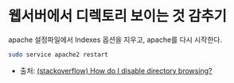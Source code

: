 # 웹서버에서 디렉토리 보이는 것 감추기

apache 설정파일에서 Indexes 옵션을 지우고, apache를 다시 시작한다.

```bash
sudo service apache2 restart
```

* 출처: [(stackoverflow) How do I disable directory browsing?](https://stackoverflow.com/questions/2530372/how-do-i-disable-directory-browsing)
